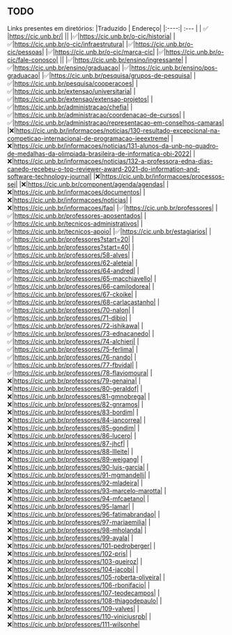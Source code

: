 ## TODO

Links presentes em diretórios:
|Traduzido | Endereço|
|:----:| :--- |
| ✅ |https://cic.unb.br/|
||
|✅|https://cic.unb.br/o-cic/historia|
|✅|https://cic.unb.br/o-cic/infraestrutura|
|✅|https://cic.unb.br/o-cic/pessoas|
|✅|https://cic.unb.br/o-cic/marca-cic|
|✅|https://cic.unb.br/o-cic/fale-conosco|
||
|✅|https://cic.unb.br/ensino/ingressante|
|✅|https://cic.unb.br/ensino/graduacao|
|✅|https://cic.unb.br/ensino/pos-graduacao|
|✅|https://cic.unb.br/pesquisa/grupos-de-pesquisa|
|✅|https://cic.unb.br/pesquisa/cooperacoes|
|✅|https://cic.unb.br/extensao/universitaria|
|✅|https://cic.unb.br/extensao/extensao-projetos|
|✅|https://cic.unb.br/administracao/chefia|
|✅|https://cic.unb.br/administracao/coordenacao-de-cursos|
|✅|https://cic.unb.br/administracao/representacao-em-conselhos-camaras|
|❌|https://cic.unb.br/informacoes/noticias/130-resultado-excepcional-na-competicao-internacional-de-programacao-ieeextreme|
|❌|https://cic.unb.br/informacoes/noticias/131-alunos-da-unb-no-quadro-de-medalhas-da-olimpiada-brasileira-de-informatica-obi-2022|
|❌|https://cic.unb.br/informacoes/noticias/132-a-professora-edna-dias-canedo-recebeu-o-top-reviewer-award-2021-do-information-and-software-technology-journal|
|❌|https://cic.unb.br/informacoes/processos-sei|
|❌|https://cic.unb.br/component/agenda/agendas|
|❌|https://cic.unb.br/informacoes/documentos|
|❌|https://cic.unb.br/informacoes/noticias|
|❌|https://cic.unb.br/informacoes/faq|
|✅|https://cic.unb.br/professores|
|✅|https://cic.unb.br/professores-aposentados|
|✅|https://cic.unb.br/tecnicos-administrativos|
|✅|https://cic.unb.br/tecnicos-apoio|
|✅|https://cic.unb.br/estagiarios|
|✅|https://cic.unb.br/professores?start=20|
|✅|https://cic.unb.br/professores?start=40|
|✅|https://cic.unb.br/professores/58-alves|
|✅|https://cic.unb.br/professores/62-aleteia|
|✅|https://cic.unb.br/professores/64-andred|
|✅|https://cic.unb.br/professores/65-macchiavello|
|✅|https://cic.unb.br/professores/66-camilodorea|
|✅|https://cic.unb.br/professores/67-ckoike|
|✅|https://cic.unb.br/professores/68-carlacastanho|
|✅|https://cic.unb.br/professores/70-nalon|
|✅|https://cic.unb.br/professores/71-dibio|
|✅|https://cic.unb.br/professores/72-ishikawa|
|✅|https://cic.unb.br/professores/73-ednacanedo|
|✅|https://cic.unb.br/professores/74-alchieri|
|✅|https://cic.unb.br/professores/75-ferlima|
|✅|https://cic.unb.br/professores/76-nando|
|✅|https://cic.unb.br/professores/77-fbvidal|
|✅|https://cic.unb.br/professores/78-flaviomoura|
|❌|https://cic.unb.br/professores/79-genaina|
|❌|https://cic.unb.br/professores/80-geraldof|
|❌|https://cic.unb.br/professores/81-gmnobrega|
|❌|https://cic.unb.br/professores/82-gnramos|
|❌|https://cic.unb.br/professores/83-bordim|
|❌|https://cic.unb.br/professores/84-jancorrea|
|❌|https://cic.unb.br/professores/85-gondim|
|❌|https://cic.unb.br/professores/86-lucero|
|❌|https://cic.unb.br/professores/87-jhcf|
|❌|https://cic.unb.br/professores/88-llleite|
|❌|https://cic.unb.br/professores/89-weigang|
|❌|https://cic.unb.br/professores/90-luis-garcia|
|❌|https://cic.unb.br/professores/91-mgmandelli|
|❌|https://cic.unb.br/professores/92-mladeira|
|❌|https://cic.unb.br/professores/93-marcelo-marotta|
|❌|https://cic.unb.br/professores/94-mfcaetano|
|❌|https://cic.unb.br/professores/95-lamar|
|❌|https://cic.unb.br/professores/96-fatimabrandao|
|❌|https://cic.unb.br/professores/97-mariaemilia|
|❌|https://cic.unb.br/professores/98-mholanda|
|❌|https://cic.unb.br/professores/99-ayala|
|❌|https://cic.unb.br/professores/101-pedroberger|
|❌|https://cic.unb.br/professores/102-pris|
|❌|https://cic.unb.br/professores/103-queiroz|
|❌|https://cic.unb.br/professores/104-jacobi|
|❌|https://cic.unb.br/professores/105-roberta-oliveira|
|❌|https://cic.unb.br/professores/106-rbonifacio|
|❌|https://cic.unb.br/professores/107-teodecampos|
|❌|https://cic.unb.br/professores/108-thiagodepaulo|
|❌|https://cic.unb.br/professores/109-valves|
|❌|https://cic.unb.br/professores/110-viniciusrpb|
|❌|https://cic.unb.br/professores/111-wilsonhe|
